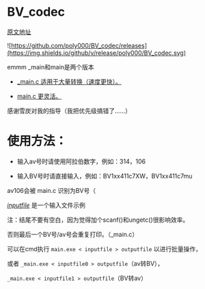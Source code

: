 # BV_codec

[原文地址](https://www.zhihu.com/question/381784377/answer/1099438784)

![https://github.com/poly000/BV_codec/releases](https://img.shields.io/github/v/release/poly000/BV_codec.svg)

emmm \_main和main是两个版本

* [_main.c 适用于大量转换（速度更快）。](_main.c)

* [main.c 更灵活。](main.c)

感谢雪炭对我的指导（我把优先级搞错了……）

# 使用方法：

* 输入av号时请使用阿拉伯数字，例如：314，106

* 输入BV号时请直接输入，例如：BV1xx411c7XW，BV1xx411c7mu



av106会被 main.c 识别为BV号（


_[inputfile](inputfile)_ 是一个输入文件示例

注：结尾不要有空白，因为觉得加个scanf()和ungetc()很影响效率。

否则最后一个BV号/av号会重复打印。（\_main.c）

可以在cmd执行 ```main.exe < inputfile > outputfile``` 以进行批量操作，

或者 ```_main.exe < inputfile0 > outputfile```（av转BV），

```_main.exe < inputfile1 > outputfile```（BV转av）
